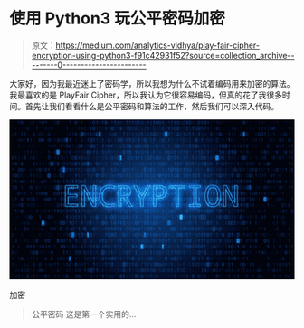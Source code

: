 # 使用 Python3 玩公平密码加密

> 原文：<https://medium.com/analytics-vidhya/play-fair-cipher-encryption-using-python3-f91c42931f52?source=collection_archive---------0----------------------->

大家好，因为我最近迷上了密码学，所以我想为什么不试着编码用来加密的算法。我最喜欢的是 PlayFair Cipher，所以我认为它很容易编码，但真的花了我很多时间。首先让我们看看什么是公平密码和算法的工作，然后我们可以深入代码。

![](img/7b7182510dcd8d8f197aed151ee37ba9.png)

加密

> 公平密码
> 这是第一个实用的…